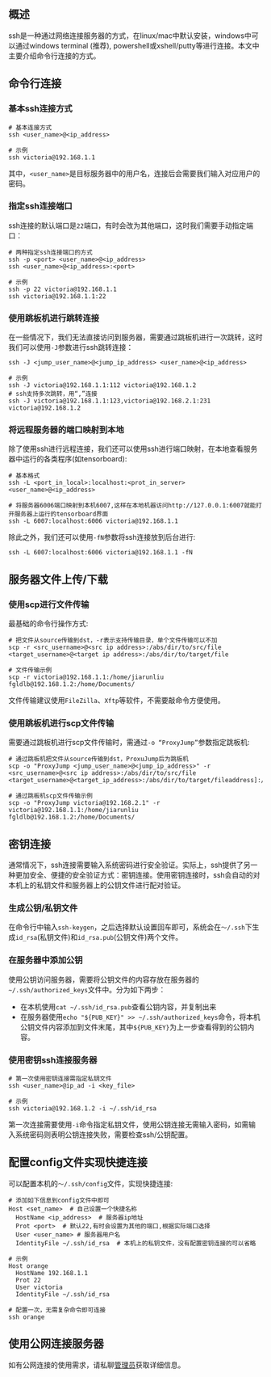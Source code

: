 ## 概述

ssh是一种通过网络连接服务器的方式，在linux/mac中默认安装，windows中可以通过windows terminal (推荐), powershell或xshell/putty等进行连接。本文中主要介绍命令行连接的方式。

## 命令行连接

### 基本ssh连接方式

```shell
# 基本连接方式
ssh <user_name>@<ip_address>

# 示例
ssh victoria@192.168.1.1
```

其中，`<user_name>`是目标服务器中的用户名，连接后会需要我们输入对应用户的密码。

### 指定ssh连接端口

ssh连接的默认端口是`22`端口，有时会改为其他端口，这时我们需要手动指定端口：

```shell
# 两种指定ssh连接端口的方式
ssh -p <port> <user_name>@<ip_address>
ssh <user_name>@<ip_address>:<port>

# 示例
ssh -p 22 victoria@192.168.1.1
ssh victoria@192.168.1.1:22
```

### 使用跳板机进行跳转连接

在一些情况下，我们无法直接访问到服务器，需要通过跳板机进行一次跳转，这时我们可以使用`-J`参数进行ssh跳转连接：

```shell
ssh -J <jump_user_name>@<jump_ip_address> <user_name>@<ip_address>

# 示例
ssh -J victoria@192.168.1.1:112 victoria@192.168.1.2
# ssh支持多次跳转，用“,”连接
ssh -J victoria@192.168.1.1:123,victoria@192.168.2.1:231 victoria@192.168.1.2
```

### 将远程服务器的端口映射到本地

除了使用ssh进行远程连接，我们还可以使用ssh进行端口映射，在本地查看服务器中运行的各类程序(如tensorboard):

```shell
# 基本格式
ssh -L <port_in_local>:localhost:<prot_in_server> <user_name>@<ip_address>

# 将服务器6006端口映射到本机6007,这样在本地机器访问http://127.0.0.1:6007就能打开服务器上运行的tensorboard界面
ssh -L 6007:localhost:6006 victoria@192.168.1.1 
```

除此之外，我们还可以使用`-fN`参数将ssh连接放到后台进行:

```shell
ssh -L 6007:localhost:6006 victoria@192.168.1.1 -fN
```

## 服务器文件上传/下载

### 使用scp进行文件传输

最基础的命令行操作方式:

```shell
# 把文件从source传输到dst，-r表示支持传输目录，单个文件传输可以不加
scp -r <src_username>@<src ip address>:/abs/dir/to/src/file <target_username>@<target ip address>:/abs/dir/to/target/file

# 文件传输示例
scp -r victoria@192.168.1.1:/home/jiarunliu fgldlb@192.168.1.2:/home/Documents/
```

文件传输建议使用`FileZilla`、`Xftp`等软件，不需要敲命令方便使用。

### 使用跳板机进行scp文件传输

需要通过跳板机进行scp文件传输时，需通过`-o “ProxyJump”`参数指定跳板机:

```shell
# 通过跳板机把文件从source传输到dst，ProxuJump后为跳板机
scp -o "ProxyJump <jump_user_name>@<jump_ip_address>" -r <src_username>@<src ip address>:/abs/dir/to/src/file <target_username>@<target_ip_address>:/abs/dir/to/target/fileaddress]:/abs/dir/to/target/file

# 通过跳板机scp文件传输示例
scp -o "ProxyJump victoria@192.168.2.1" -r victoria@192.168.1.1:/home/jiarunliu fgldlb@192.168.1.2:/home/Documents/
```

## 密钥连接

通常情况下，ssh连接需要输入系统密码进行安全验证。实际上，ssh提供了另一种更加安全、便捷的安全验证方式：密钥连接。使用密钥连接时，ssh会自动的对本机上的私钥文件和服务器上的公钥文件进行配对验证。

### 生成公钥/私钥文件

在命令行中输入`ssh-keygen`，之后选择默认设置回车即可，系统会在`～/.ssh`下生成`id_rsa`(私钥文件)和`id_rsa.pub`(公钥文件)两个文件。

### 在服务器中添加公钥

使用公钥访问服务器，需要将公钥文件的内容存放在服务器的`~/.ssh/authorized_keys`文件中。分为如下两步：

- 在本机使用`cat ~/.ssh/id_rsa.pub`查看公钥内容，并复制出来
- 在服务器使用`echo "${PUB_KEY}" >> ~/.ssh/authorized_keys`命令，将本机公钥文件内容添加到文件末尾，其中`${PUB_KEY}`为上一步查看得到的公钥内容。

### 使用密钥ssh连接服务器

```shell
# 第一次使用密钥连接需指定私钥文件
ssh <user_name>@ip_ad -i <key_file>

# 示例
ssh victoria@192.168.1.2 -i ~/.ssh/id_rsa
```

第一次连接需要使用`-i`命令指定私钥文件，使用公钥连接无需输入密码，如需输入系统密码则表明公钥连接失败，需要检查ssh/公钥配置。

## 配置config文件实现快捷连接

可以配置本机的`～/.ssh/config`文件，实现快捷连接:

```shell
# 添加如下信息到config文件中即可
Host <set_name>  # 自己设置一个快捷名称
  HostName <ip_address>  # 服务器ip地址
  Prot <port>  # 默认22,有时会设置为其他的端口,根据实际端口选择
  User <user_name> # 服务器用户名
  IdentityFile ~/.ssh/id_rsa  # 本机上的私钥文件，没有配置密钥连接的可以省略
 
# 示例
Host orange
  HostName 192.168.1.1
  Prot 22
  User victoria
  IdentityFile ~/.ssh/id_rsa

# 配置一次，无需复杂命令即可连接
ssh orange

```

## 使用公网连接服务器

如有公网连接的使用需求，请私聊[管理员](jiarunliu@foxmail.com)获取详细信息。
